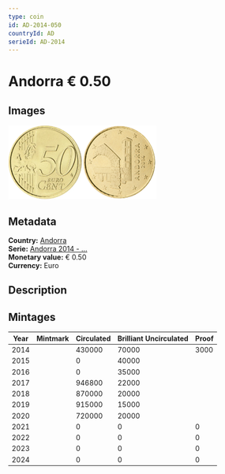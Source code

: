 ```yaml
---
type: coin
id: AD-2014-050
countryId: AD
serieId: AD-2014
---
```


# Andorra € 0.50

## Images

<img src="../../../Images/common-2007-050.webp" height="150" alt="Front image"><img src="Images/andorra-2014-050.webp" height="150" alt="Back image">

## Metadata

**Country:** [Andorra](../index.md)\
**Serie:** [Andorra 2014 - ...](index.md)\
**Monetary value:** € 0.50\
**Currency:** Euro

## Description

## Mintages

| Year | Mintmark | Circulated | Brilliant Uncirculated | Proof |
| ---- | -------- | ---------- | ---------------------- | ----- |
| 2014 |          | 430000     | 70000                  | 3000  |
| 2015 |          | 0          | 40000                  |       |
| 2016 |          | 0          | 35000                  |       |
| 2017 |          | 946800     | 22000                  |       |
| 2018 |          | 870000     | 20000                  |       |
| 2019 |          | 915000     | 15000                  |       |
| 2020 |          | 720000     | 20000                  |       |
| 2021 |          | 0          | 0                      | 0     |
| 2022 |          | 0          | 0                      | 0     |
| 2023 |          | 0          | 0                      | 0     |
| 2024 |          | 0          | 0                      | 0     |
